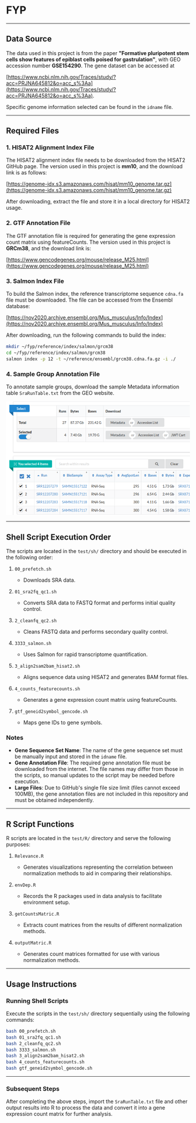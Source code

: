 # FYP
---

## Data Source

The data used in this project is from the paper **"Formative pluripotent stem cells show features of epiblast cells poised for gastrulation"**, with GEO accession number **GSE154290**. The gene dataset can be accessed at 

[https://www.ncbi.nlm.nih.gov/Traces/study/?acc=PRJNA645812&o=acc_s%3Aa](https://www.ncbi.nlm.nih.gov/Traces/study/?acc=PRJNA645812&o=acc_s%3Aa).

Specific genome information selected can be found in the `idname` file.

---

## Required Files

### 1. HISAT2 Alignment Index File

The HISAT2 alignment index file needs to be downloaded from the HISAT2 GitHub page. The version used in this project is **mm10**, and the download link is as follows:

[https://genome-idx.s3.amazonaws.com/hisat/mm10_genome.tar.gz](https://genome-idx.s3.amazonaws.com/hisat/mm10_genome.tar.gz)

After downloading, extract the file and store it in a local directory for HISAT2 usage.

### 2. GTF Annotation File

The GTF annotation file is required for generating the gene expression count matrix using featureCounts. The version used in this project is **GRCm38**, and the download link is:

[https://www.gencodegenes.org/mouse/release_M25.html](https://www.gencodegenes.org/mouse/release_M25.html)

### 3. Salmon Index File

To build the Salmon index, the reference transcriptome sequence `cdna.fa` file must be downloaded. The file can be accessed from the Ensembl database:

[https://nov2020.archive.ensembl.org/Mus_musculus/Info/Index](https://nov2020.archive.ensembl.org/Mus_musculus/Info/Index)

After downloading, run the following commands to build the index:

```bash
mkdir ~/fyp/reference/index/salmon/grcm38
cd ~/fyp/reference/index/salmon/grcm38
salmon index -p 12 -t ~/reference/ensembl/grcm38.cdna.fa.gz -i ./
```

### 4. Sample Group Annotation File

To annotate sample groups, download the sample Metadata information table `SraRunTable.txt` from the GEO website.

![Metadata](https://github.com/ZhuangshengLi/FYP/blob/main/pic/Metadata.jpg)

---

## Shell Script Execution Order

The scripts are located in the `test/sh/` directory and should be executed in the following order:

1. `00_prefetch.sh`  
   - Downloads SRA data.

2. `01_sra2fq_qc1.sh`  
   - Converts SRA data to FASTQ format and performs initial quality control.

3. `2_cleanfq_qc2.sh`  
   - Cleans FASTQ data and performs secondary quality control.

4. `3333_salmon.sh`  
   - Uses Salmon for rapid transcriptome quantification.

5. `3_align2sam2bam_hisat2.sh`  
   - Aligns sequence data using HISAT2 and generates BAM format files.

6. `4_counts_featurecounts.sh`  
   - Generates a gene expression count matrix using featureCounts.

7. `gtf_geneid2symbol_gencode.sh`  
   - Maps gene IDs to gene symbols.

### **Notes**
- **Gene Sequence Set Name**: The name of the gene sequence set must be manually input and stored in the `idname` file.
- **Gene Annotation File**: The required gene annotation file must be downloaded from the internet. The file names may differ from those in the scripts, so manual updates to the script may be needed before execution.
- **Large Files**: Due to GitHub's single file size limit (files cannot exceed 100MB), the gene annotation files are not included in this repository and must be obtained independently.

---

## R Script Functions

R scripts are located in the `test/R/` directory and serve the following purposes:

1. `Relevance.R`  
   - Generates visualizations representing the correlation between normalization methods to aid in comparing their relationships.

2. `envDep.R`  
   - Records the R packages used in data analysis to facilitate environment setup.

3. `getCountsMatric.R`  
   - Extracts count matrices from the results of different normalization methods.

4. `outputMatric.R`  
   - Generates count matrices formatted for use with various normalization methods.

---

## Usage Instructions

### **Running Shell Scripts**

Execute the scripts in the `test/sh/` directory sequentially using the following commands:

```bash
bash 00_prefetch.sh
bash 01_sra2fq_qc1.sh
bash 2_cleanfq_qc2.sh
bash 3333_salmon.sh
bash 3_align2sam2bam_hisat2.sh
bash 4_counts_featurecounts.sh
bash gtf_geneid2symbol_gencode.sh
```

---

### **Subsequent Steps**

After completing the above steps, import the `SraRunTable.txt` file and other output results into R to process the data and convert it into a gene expression count matrix for further analysis.
